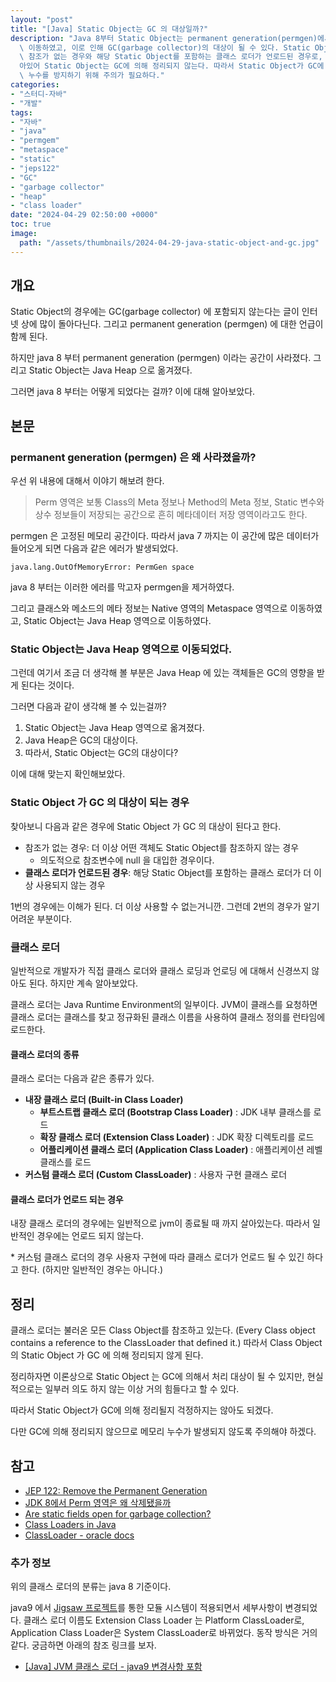 ```yaml
---
layout: "post"
title: "[Java] Static Object는 GC 의 대상일까?"
description: "Java 8부터 Static Object는 permanent generation(permgen)에서 Java Heap으로\
  \ 이동하였고, 이로 인해 GC(garbage collector)의 대상이 될 수 있다. Static Object가 GC의 대상이 되는 경우는\
  \ 참조가 없는 경우와 해당 Static Object를 포함하는 클래스 로더가 언로드된 경우로, 일반적으로 클래스 로더는 JVM 종료 시까지 살\
  아있어 Static Object는 GC에 의해 정리되지 않는다. 따라서 Static Object가 GC에 의해 정리될 가능성은 낮지만, 메모리\
  \ 누수를 방지하기 위해 주의가 필요하다."
categories:
- "스터디-자바"
- "개발"
tags:
- "자바"
- "java"
- "permgem"
- "metaspace"
- "static"
- "jeps122"
- "GC"
- "garbage collector"
- "heap"
- "class loader"
date: "2024-04-29 02:50:00 +0000"
toc: true
image:
  path: "/assets/thumbnails/2024-04-29-java-static-object-and-gc.jpg"
---
```


## 개요

Static Object의 경우에는 GC(garbage collector) 에 포함되지 않는다는 글이 인터넷 상에 많이 돌아다닌다. 그리고 permanent generation (permgen) 에 대한 언급이 함께 된다.

하지만 java 8 부터 permanent generation (permgen) 이라는 공간이 사라졌다. 그리고 Static Object는 Java Heap 으로 옮겨졌다.

그러면 java 8 부터는 어떻게 되었다는 걸까? 이에 대해 알아보았다.

## 본문

### permanent generation (permgen) 은 왜 사라졌을까?

우선 위 내용에 대해서 이야기 해보려 한다.

> Perm 영역은 보통 Class의 Meta 정보나 Method의 Meta 정보, Static 변수와 상수 정보들이 저장되는 공간으로 흔히 메타데이터 저장 영역이라고도 한다.

permgen 은 고정된 메모리 공간이다. 따라서 java 7 까지는 이 공간에 많은 데이터가 들어오게 되면 다음과 같은 에러가 발생되었다.

```
java.lang.OutOfMemoryError: PermGen space
```

java 8 부터는 이러한 에러를 막고자 permgen을 제거하였다.

그리고 클래스와 메소드의 메타 정보는 Native 영역의 Metaspace 영역으로 이동하였고, Static Object는 Java Heap 영역으로 이동하였다.

### Static Object는 Java Heap 영역으로 이동되었다.

그런데 여기서 조금 더 생각해 볼 부분은 Java Heap 에 있는 객체들은 GC의 영향을 받게 된다는 것이다.

그러면 다음과 같이 생각해 볼 수 있는걸까?

1. Static Object는 Java Heap 영역으로 옮겨졌다.
2. Java Heap은 GC의 대상이다.
3. 따라서, Static Object는 GC의 대상이다?

이에 대해 맞는지 확인해보았다.

### Static Object 가 GC 의 대상이 되는 경우

찾아보니 다음과 같은 경우에 Static Object 가 GC 의 대상이 된다고 한다.

- 참조가 없는 경우: 더 이상 어떤 객체도 Static Object를 참조하지 않는 경우
  - 의도적으로 참조변수에 null 을 대입한 경우이다.
- **클래스 로더가 언로드된 경우**: 해당 Static Object를 포함하는 클래스 로더가 더 이상 사용되지 않는 경우

1번의 경우에는 이해가 된다. 더 이상 사용할 수 없는거니깐. 그런데 2번의 경우가 알기 어려운 부분이다.

### 클래스 로더

일반적으로 개발자가 직접 클래스 로더와 클래스 로딩과 언로딩 에 대해서 신경쓰지 않아도 된다. 하지만 계속 알아보았다.

클래스 로더는 Java Runtime Environment의 일부이다. JVM이 클래스를 요청하면 클래스 로더는 클래스를 찾고 정규화된 클래스 이름을 사용하여 클래스 정의를 런타임에 로드한다.

#### 클래스 로더의 종류

클래스 로더는 다음과 같은 종류가 있다.

- **내장 클래스 로더 (Built-in Class Loader)**
  - **부트스트랩 클래스 로더 (Bootstrap Class Loader)** : JDK 내부 클래스를 로드
  - **확장 클래스 로더 (Extension Class Loader)** : JDK 확장 디렉토리를 로드
  - **어플리케이션 클래스 로더 (Application Class Loader)** : 애플리케이션 레벨 클래스를 로드
- **커스텀 클래스 로더 (Custom ClassLoader)** : 사용자 구현 클래스 로더

#### 클래스 로더가 언로드 되는 경우

내장 클래스 로더의 경우에는 일반적으로 jvm이 종료될 때 까지 살아있는다. 따라서 일반적인 경우에는 언로드 되지 않는다.

\* 커스텀 클래스 로더의 경우 사용자 구현에 따라 클래스 로더가 언로드 될 수 있긴 하다고 한다. (하지만 일반적인 경우는 아니다.)

## 정리

클래스 로더는 불러온 모든 Class Object를 참조하고 있는다. (Every Class object contains a reference to the ClassLoader that defined it.) 따라서 Class Object 의 Static Object 가 GC 에 의해 정리되지 않게 된다.

정리하자면 이론상으로 Static Object 는 GC에 의해서 처리 대상이 될 수 있지만, 현실적으로는 일부러 의도 하지 않는 이상 거의 힘들다고 할 수 있다.

따라서 Static Object가 GC에 의해 정리될지 걱정하지는 않아도 되겠다.

다만 GC에 의해 정리되지 않으므로 메모리 누수가 발생되지 않도록 주의해야 하겠다.

## 참고

- [JEP 122: Remove the Permanent Generation](https://openjdk.org/jeps/122)
- [JDK 8에서 Perm 영역은 왜 삭제됐을까](https://johngrib.github.io/wiki/java8-why-permgen-removed/#fnref:compare)
- [Are static fields open for garbage collection?](https://stackoverflow.com/questions/453023/are-static-fields-open-for-garbage-collection)
- [Class Loaders in Java](https://www.baeldung.com/java-classloaders)
- [ClassLoader - oracle docs](https://docs.oracle.com/javase/8/docs/api/java/lang/ClassLoader.html)

### 추가 정보

위의 클래스 로더의 분류는 java 8 기준이다.

java9 에서 [Jigsaw 프로젝트](https://openjdk.org/projects/jigsaw/)를 통한 모듈 시스템이 적용되면서 세부사항이 변경되었다.
클래스 로더 이름도 Extension Class Loader 는 Platform ClassLoader로, Application Class Loader은 System ClassLoader로 바뀌었다.
동작 방식은 거의 같다. 궁금하면 아래의 참조 링크를 보자.

- [[Java] JVM 클래스 로더 - java9 변경사항 포함](https://jerry92k.tistory.com/64)
